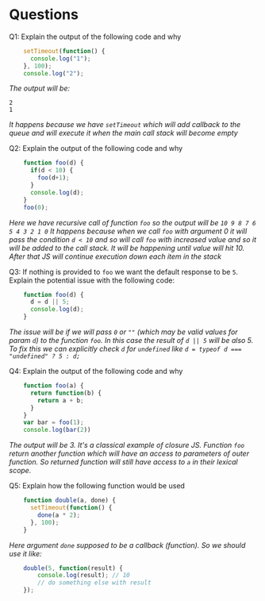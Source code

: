 # Questions

Q1: Explain the output of the following code and why

```js
    setTimeout(function() {
      console.log("1");
    }, 100);
    console.log("2");
```

_The output will be:_
```
2
1
```
_It happens because we have `setTimeout` which will add callback to the queue and will execute it when the main call stack will become empty_


Q2: Explain the output of the following code and why

```js
    function foo(d) {
      if(d < 10) {
        foo(d+1);
      }
      console.log(d);
    }
    foo(0);
```

_Here we have recursive call of function `foo` so the output will be `10 9 8 7 6 5 4 3 2 1 0`_
_It happens because when we call `foo` with argument 0 it will pass the condition `d < 10` and so will call `foo` with increased value and so it will be added to the call stack. It will be happening until value will hit 10. After that JS will continue execution down each item in the stack_

Q3: If nothing is provided to `foo` we want the default response to be `5`. Explain the potential issue with the following code:

```js
    function foo(d) {
      d = d || 5;
      console.log(d);
    }
```

_The issue will be if we will pass `0` or `""` (which may be valid values for param `d`) to the function `foo`. In this case the result of `d || 5` will be also 5._ 
_To fix this we can explicitly check `d` for `undefined` like `d = typeof d === "undefined" ? 5 : d;`_

Q4: Explain the output of the following code and why

```js
    function foo(a) {
      return function(b) {
        return a + b;
      }
    }
    var bar = foo(1);
    console.log(bar(2))
```
_The output will be 3._
_It's a classical example of closure JS. Function `foo` return another function which will have an access to parameters of outer function. So returned function will still have access to `a` in their lexical scope._

Q5: Explain how the following function would be used

```js
    function double(a, done) {
      setTimeout(function() {
        done(a * 2);
      }, 100);
    }
```

_Here argument `done` supposed to be a callback (function). So we should use it like:_
```js
    double(5, function(result) {
        console.log(result); // 10
        // do something else with result
    });
```

